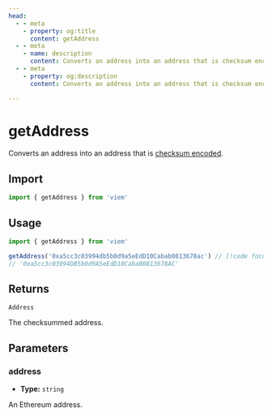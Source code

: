 ```yaml
---
head:
  - - meta
    - property: og:title
      content: getAddress
  - - meta
    - name: description
      content: Converts an address into an address that is checksum encoded.
  - - meta
    - property: og:description
      content: Converts an address into an address that is checksum encoded.

---
```


# getAddress

Converts an address into an address that is [checksum encoded](https://eips.ethereum.org/EIPS/eip-55).

## Import

```ts
import { getAddress } from 'viem'
```

## Usage

```ts
import { getAddress } from 'viem'

getAddress('0xa5cc3c03994db5b0d9a5eEdD10Cabab0813678ac') // [!code focus:2]
// '0xa5cc3c03994DB5b0d9A5eEdD10CabaB0813678AC'
```

## Returns

`Address`

The checksummed address.

## Parameters

### address

- **Type:** `string`

An Ethereum address.

